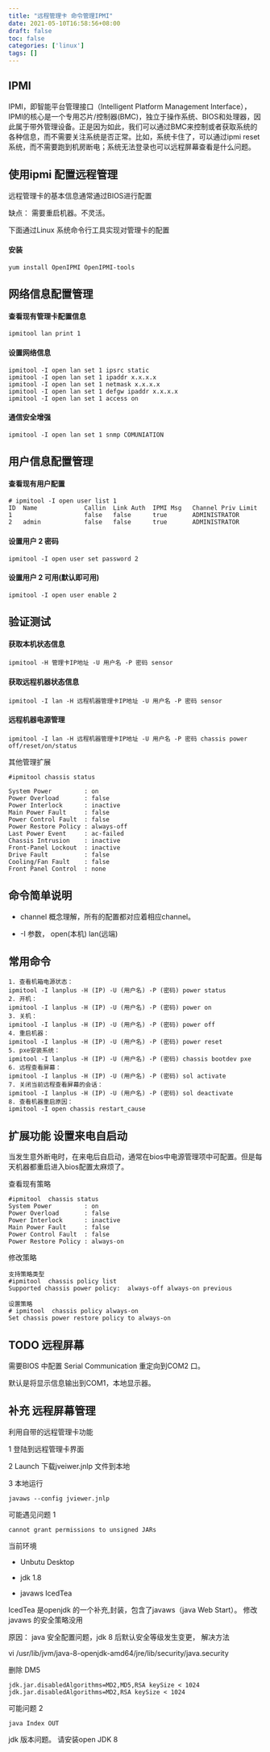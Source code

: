 ```yaml
---
title: "远程管理卡 命令管理IPMI"
date: 2021-05-10T16:58:56+08:00
draft: false
toc: false
categories: ['linux']
tags: []
---
```


## IPMI

IPMI，即智能平台管理接口（Intelligent Platform Management Interface），IPMI的核心是一个专用芯片/控制器(BMC)，独立于操作系统、BIOS和处理器，因此属于带外管理设备。正是因为如此，我们可以通过BMC来控制或者获取系统的各种信息，而不需要关注系统是否正常。比如，系统卡住了，可以通过ipmi reset系统，而不需要跑到机房断电；系统无法登录也可以远程屏幕查看是什么问题。

## 使用ipmi 配置远程管理

远程管理卡的基本信息通常通过BIOS进行配置

缺点： 需要重启机器。不灵活。

下面通过Linux 系统命令行工具实现对管理卡的配置

#### 安装

```
yum install OpenIPMI OpenIPMI-tools
```

## 网络信息配置管理

#### 查看现有管理卡配置信息

```
ipmitool lan print 1
```

#### 设置网络信息

```
ipmitool -I open lan set 1 ipsrc static
ipmitool -I open lan set 1 ipaddr x.x.x.x
ipmitool -I open lan set 1 netmask x.x.x.x
ipmitool -I open lan set 1 defgw ipaddr x.x.x.x
ipmitool -I open lan set 1 access on
```

#### 通信安全增强

```
ipmitool -I open lan set 1 snmp COMUNIATION
```

## 用户信息配置管理

#### 查看现有用户配置

```
# ipmitool -I open user list 1
ID  Name             Callin  Link Auth  IPMI Msg   Channel Priv Limit
1                    false   false      true       ADMINISTRATOR
2   admin            false   false      true       ADMINISTRATOR
```

#### 设置用户 2 密码

```
ipmitool -I open user set password 2
```

#### 设置用户 2 可用(默认即可用)

```
ipmitool -I open user enable 2
````

## 验证测试

#### 获取本机状态信息

```
ipmitool -H 管理卡IP地址 -U 用户名 -P 密码 sensor 
```

#### 获取远程机器状态信息

```
ipmitool -I lan -H 远程机器管理卡IP地址 -U 用户名 -P 密码 sensor 
```

#### 远程机器电源管理

```
ipmitool -I lan -H 远程机器管理卡IP地址 -U 用户名 -P 密码 chassis power off/reset/on/status
```

其他管理扩展
```
#ipmitool chassis status

System Power         : on
Power Overload       : false
Power Interlock      : inactive
Main Power Fault     : false
Power Control Fault  : false
Power Restore Policy : always-off
Last Power Event     : ac-failed
Chassis Intrusion    : inactive
Front-Panel Lockout  : inactive
Drive Fault          : false
Cooling/Fan Fault    : false
Front Panel Control  : none
```

## 命令简单说明

- channel 概念理解，所有的配置都对应着相应channel。 

- -I 参数， open(本机) lan(远端)

## 常用命令

```
1. 查看机箱电源状态：
ipmitool -I lanplus -H (IP) -U (用户名) -P (密码) power status
2. 开机：
ipmitool -I lanplus -H (IP) -U (用户名) -P (密码) power on
3. 关机：
ipmitool -I lanplus -H (IP) -U (用户名) -P (密码) power off
4. 重启机器：
ipmitool -I lanplus -H (IP) -U (用户名) -P (密码) power reset
5. pxe安装系统：
ipmitool -I lanplus -H (IP) -U (用户名) -P (密码) chassis bootdev pxe
6. 远程查看屏幕：
ipmitool -I lanplus -H (IP) -U (用户名) -P (密码) sol activate
7. 关闭当前远程查看屏幕的会话：
ipmitool -I lanplus -H (IP) -U (用户名) -P (密码) sol deactivate
8. 查看机器重启原因：
ipmitool -I open chassis restart_cause
```

## 扩展功能 设置来电自启动

当发生意外断电时，在来电后自启动，通常在bios中电源管理项中可配置。但是每天机器都重启进入bios配置太麻烦了。

查看现有策略
```
#ipmitool  chassis status
System Power         : on
Power Overload       : false
Power Interlock      : inactive
Main Power Fault     : false
Power Control Fault  : false
Power Restore Policy : always-on
```

修改策略
```
支持策略类型
#ipmitool  chassis policy list
Supported chassis power policy:  always-off always-on previous
```

```
设置策略
# ipmitool  chassis policy always-on
Set chassis power restore policy to always-on
```

## TODO 远程屏幕

需要BIOS 中配置 Serial Communication 重定向到COM2 口。

默认是将显示信息输出到COM1，本地显示器。


## 补充 远程屏幕管理

利用自带的远程管理卡功能

1 登陆到远程管理卡界面

2 Launch 下载jveiwer.jnlp 文件到本地

3 本地运行

```
javaws --config jviewer.jnlp
```

可能遇见问题 1

```
cannot grant permissions to unsigned JARs
```

当前环境

- Unbutu Desktop

- jdk 1.8

- javaws IcedTea

IcedTea 是openjdk 的一个补充,封装，包含了javaws（java Web Start）。 修改javaws 的安全策略没用

原因： java 安全配置问题，jdk 8 后默认安全等级发生变更， 解决方法

vi /usr/lib/jvm/java-8-openjdk-amd64/jre/lib/security/java.security

删除 DM5
```
jdk.jar.disabledAlgorithms=MD2,MD5,RSA keySize < 1024
jdk.jar.disabledAlgorithms=MD2,RSA keySize < 1024
```

可能问题 2

```
java Index OUT
```

jdk 版本问题。 请安装open JDK 8

